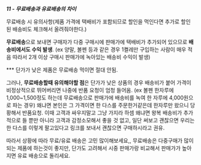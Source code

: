 ***11 - 무료배송과 유료배송의 차이***

무료배송 시 유의사항(제품 가격에 택배비가 포함되므로 할인을 먹인다면 추가로 할인된 배송비도 체크해서 올려줘야한다.)

**무료배송**으로 보내면 구매자가 다중 구매시에 판매가에 택배비가 추가되어 있으므로 **배송비에서도 수익 발생**.
(ex  양말, 볼펜 등과 같은 경우 1켤레만 구입하는 사람이 매우 적음 따라서 2개 이상 구매시 판매가에 녹아있는 배송비 수익이 발생)

*** 단가가 낮은 제품은 무료배송 먹이면 절대 안됨.

그러나, **무료배송할때 유의해야할 점**은 단가가 낮은 상품의 경우 배송비가 붙어 가격이 비정상적으로 뛰어버리면 나중에 반품 요청이 엄청 들어옴.
(ex 볼펜 한자루에 1,000~1,500정도 하는데 무료배송으로 판매가에 배송비를 녹여 한 자루에 4,000원으로 파는 경우)
왜냐면 본인은 그 가격이면 한 다스를 주문한거같은데 한자루만 왔으니 당황해서 반품요청.
이때 고객과 싸우지말고 그냥 가지라 하셈 왜냐면 왕복 배송비가 추가적으로 들 뿐만 아니라 고객과 감정소모해서 좋을 것 없고,
일단 써보고 괜찮으면 우리는 한 다스를 이렇게 팔고있다고 링크를 보내서 괜찮으면 구매하시라고 권유.

따라서 상황에 따라 무료/유료 배송은 고민 많이해보세요,,
무료배송은 다중구매가 많이 되는 제품에 하는것이 좋지만, 단가도 고려해서 시중 판매가랑 비교해서 판매가가 높아지면 유료 배송으로 돌리세요.
